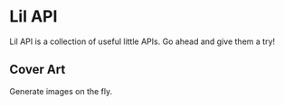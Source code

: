 # Lil API

Lil API is a collection of useful little APIs. Go ahead and give them a try!

## Cover Art

Generate images on the fly.
